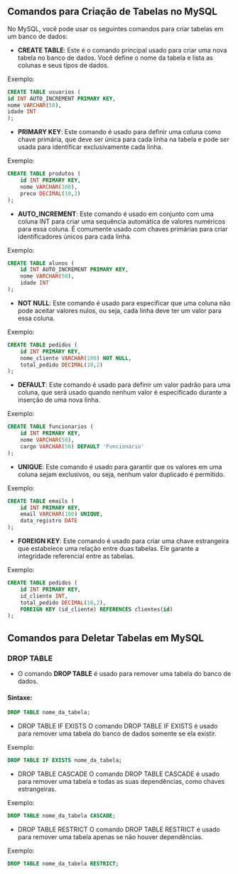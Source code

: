 ## Comandos para Criação de Tabelas no MySQL

No MySQL, você pode usar os seguintes comandos para criar tabelas em um banco de dados:

* __CREATE TABLE__: Este é o comando principal usado para criar uma nova tabela no banco de dados. Você define o nome da tabela e lista as colunas e seus tipos de dados.

Exemplo:
```sql
CREATE TABLE usuarios (
id INT AUTO_INCREMENT PRIMARY KEY,
nome VARCHAR(50),
idade INT
);
   ```

 * __PRIMARY KEY__: Este comando é usado para definir uma coluna como chave primária, que deve ser única para cada linha na tabela e pode ser usada para identificar exclusivamente cada linha.

Exemplo:
```sql
CREATE TABLE produtos (
    id INT PRIMARY KEY,
    nome VARCHAR(100),
    preco DECIMAL(10,2)
);
```

* __AUTO_INCREMENT__: Este comando é usado em conjunto com uma coluna INT para criar uma sequência automática de valores numéricos para essa coluna. É comumente usado com chaves primárias para criar identificadores únicos para cada linha.

Exemplo:
```sql
CREATE TABLE alunos (
    id INT AUTO_INCREMENT PRIMARY KEY,
    nome VARCHAR(50),
    idade INT
);
```
* __NOT NULL__: Este comando é usado para especificar que uma coluna não pode aceitar valores nulos, ou seja, cada linha deve ter um valor para essa coluna.

Exemplo:
```sql
CREATE TABLE pedidos (
    id INT PRIMARY KEY,
    nome_cliente VARCHAR(100) NOT NULL,
    total_pedido DECIMAL(10,2)
);
```
* __DEFAULT__: Este comando é usado para definir um valor padrão para uma coluna, que será usado quando nenhum valor é especificado durante a inserção de uma nova linha.

Exemplo:
```sql
CREATE TABLE funcionarios (
    id INT PRIMARY KEY,
    nome VARCHAR(50),
    cargo VARCHAR(50) DEFAULT 'Funcionário'
);
```
* __UNIQUE__: Este comando é usado para garantir que os valores em uma coluna sejam exclusivos, ou seja, nenhum valor duplicado é permitido.

Exemplo:
```sql
CREATE TABLE emails (
    id INT PRIMARY KEY,
    email VARCHAR(100) UNIQUE,
    data_registro DATE
);
```
* __FOREIGN KEY__: Este comando é usado para criar uma chave estrangeira que estabelece uma relação entre duas tabelas. Ele garante a integridade referencial entre as tabelas.

Exemplo:
```sql
CREATE TABLE pedidos (
    id INT PRIMARY KEY,
    id_cliente INT,
    total_pedido DECIMAL(10,2),
    FOREIGN KEY (id_cliente) REFERENCES clientes(id)
);
```
## Comandos para Deletar Tabelas em MySQL

### DROP TABLE
* O comando __DROP TABLE__ é usado para remover uma tabela do banco de dados.

#### Sintaxe:
```sql
DROP TABLE nome_da_tabela;
```

* DROP TABLE IF EXISTS
O comando DROP TABLE IF EXISTS é usado para remover uma tabela do banco de dados somente se ela existir.

Exemplo:
```sql
DROP TABLE IF EXISTS nome_da_tabela;

```
* DROP TABLE CASCADE
O comando DROP TABLE CASCADE é usado para remover uma tabela e todas as suas dependências, como chaves estrangeiras.

Exemplo:
```sql
DROP TABLE nome_da_tabela CASCADE;

```
 * DROP TABLE RESTRICT
O comando DROP TABLE RESTRICT é usado para remover uma tabela apenas se não houver dependências.

Exemplo:
```sql
DROP TABLE nome_da_tabela RESTRICT;

``` 






